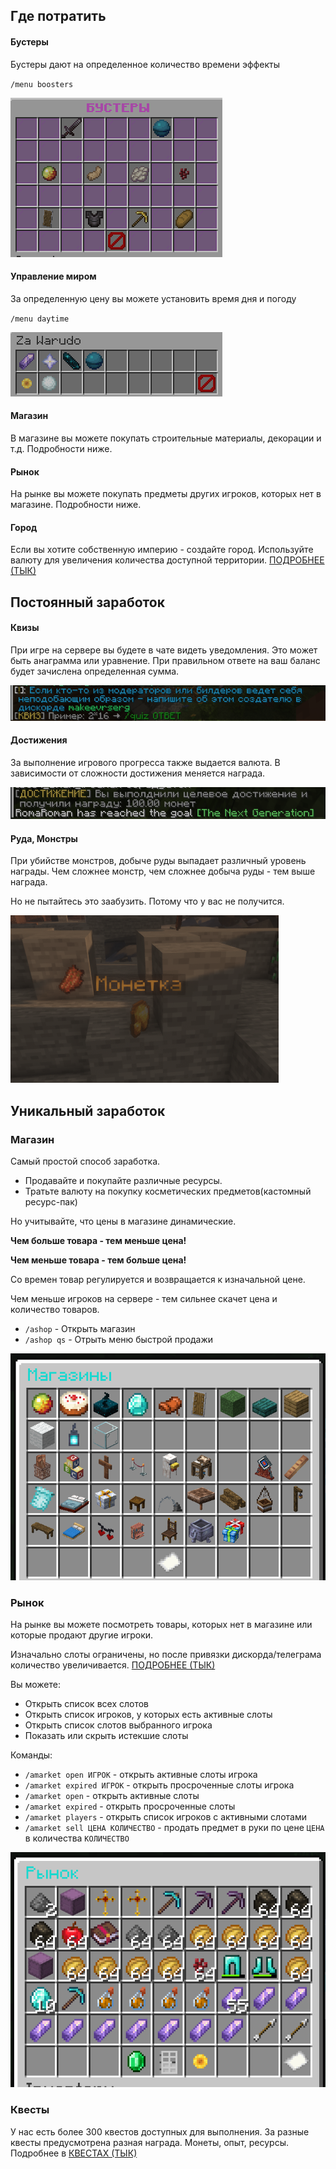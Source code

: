 ## Где потратить

#### Бустеры

Бустеры дают на определенное количество времени эффекты

`/menu boosters`

![alt text](../../media/boosters.png "Title")

#### Управление миром

За определенную цену вы можете установить время дня и погоду

`/menu daytime`

![alt text](../../media/daytime.png "Title")

#### Магазин

В магазине вы можете покупать строительные материалы, декорации и т.д. Подробности ниже.

#### Рынок

На рынке вы можете покупать предметы других игроков, которых нет в магазине. Подробности ниже.

#### Город

Если вы хотите собственную империю - создайте город. Используйте валюту для увеличения количества доступной
территории. [ПОДРОБНЕЕ (ТЫК)](../mechanics/towns.md)

## Постоянный заработок

#### Квизы

При игре на сервере вы будете в чате видеть уведомления. Это может быть анаграмма или уравнение. При правильном ответе
на ваш баланс будет зачислена определенная сумма.

![alt text](../../media/quiz.png "Title")

#### Достижения

За выполнение игрового прогресса также выдается валюта. В зависимости от сложности достижения меняется награда.

![alt text](../../media/advancement.png "Title")

#### Руда, Монстры

При убийстве монстров, добыче руды выпадает различный уровень награды. Чем сложнее монстр, чем сложнее добыча руды - тем
выше награда.

Но не пытайтесь это заабузить. Потому что у вас не получится.

![alt text](../../media/moneydrop.png "Title")

## Уникальный заработок

### Магазин

Самый простой способ заработка.

- Продавайте и покупайте различные ресурсы.
- Тратьте валюту на покупку косметических предметов(кастомный ресурс-пак)

Но учитывайте, что цены в магазине динамические.

**Чем больше товара - тем меньше цена!**

**Чем меньше товара - тем больше цена!**

Со времен товар регулируется и возвращается к изначальной цене.

Чем меньше игроков на сервере - тем сильнее скачет цена и количество товаров.

- `/ashop` - Открыть магазин
- `/ashop qs` - Отрыть меню быстрой продажи

![alt text](../../media/ashop.png "Title")

### Рынок

На рынке вы можете посмотреть товары, которых нет в магазине или которые продают другие игроки.

Изначально слоты ограничены, но после привязки дискорда/телеграма количество
увеличивается. [ПОДРОБНЕЕ (ТЫК)](../mechanics/chat.md)

Вы можете:

- Открыть список всех слотов
- Открыть список игроков, у которых есть активные слоты
- Открыть список слотов выбранного игрока
- Показать или скрыть истекшие слоты

Команды:

- `/amarket open ИГРОК` - открыть активные слоты игрока
- `/amarket expired ИГРОК` - открыть просроченные слоты игрока
- `/amarket open` - открыть активные слоты
- `/amarket expired` - открыть просроченные слоты
- `/amarket players`  - открыть список игроков с активными слотами
- `/amarket sell ЦЕНА КОЛИЧЕСТВО` - продать предмет в руки по цене `ЦЕНА` в количества `КОЛИЧЕСТВО`

![alt text](../../media/amarket.png "Title")

### Квесты

У нас есть более 300 квестов доступных для выполнения. За разные квесты предусмотрена разная награда. Монеты, опыт,
ресурсы. Подробнее в [КВЕСТАХ (ТЫК)](quests.md)